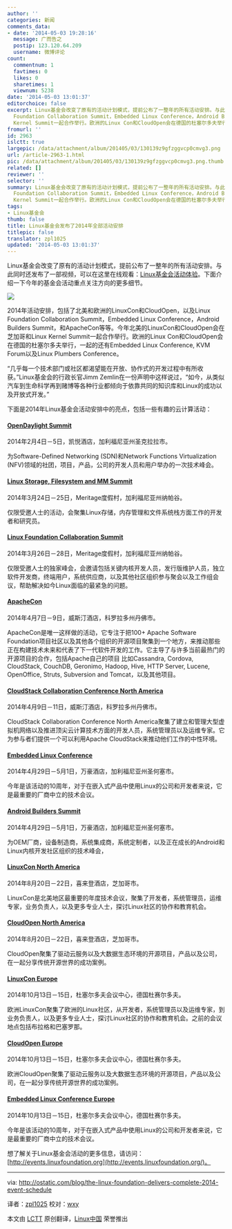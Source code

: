 ```yaml
---
author: ''
categories: 新闻
comments_data:
- date: '2014-05-03 19:28:16'
  message: 广而告之
  postip: 123.120.64.209
  username: 微博评论
count:
  commentnum: 1
  favtimes: 0
  likes: 0
  sharetimes: 1
  viewnum: 5238
date: '2014-05-03 13:01:37'
editorchoice: false
excerpt: Linux基金会改变了原有的活动计划模式，提前公布了一整年的所有活动安排。与此同时还发布了一部视频，可以在这里在线观看：Linux基金会活动体验。下面介绍一下今年的基金会活动重点关注方向的更多细节。  2014年活动安排，包括了北美和欧洲的LinuxCon和CloudOpen，以及Linux
  Foundation Collaboration Summit，Embedded Linux Conference，Android Builders Summit，和ApacheCon等等。今年北美的LinuxCon和CloudOpen会在芝加哥和Linux
  Kernel Summit一起合作举行。欧洲的Linux Con和CloudOpen会在德国的杜塞尔多夫举行，一起的还有Embedde
fromurl: ''
id: 2963
islctt: true
largepic: /data/attachment/album/201405/03/130139z9gfzggvcp0cmvg3.png
url: /article-2963-1.html
pic: /data/attachment/album/201405/03/130139z9gfzggvcp0cmvg3.png.thumb.jpg
related: []
reviewer: ''
selector: ''
summary: Linux基金会改变了原有的活动计划模式，提前公布了一整年的所有活动安排。与此同时还发布了一部视频，可以在这里在线观看：Linux基金会活动体验。下面介绍一下今年的基金会活动重点关注方向的更多细节。  2014年活动安排，包括了北美和欧洲的LinuxCon和CloudOpen，以及Linux
  Foundation Collaboration Summit，Embedded Linux Conference，Android Builders Summit，和ApacheCon等等。今年北美的LinuxCon和CloudOpen会在芝加哥和Linux
  Kernel Summit一起合作举行。欧洲的Linux Con和CloudOpen会在德国的杜塞尔多夫举行，一起的还有Embedde
tags:
- Linux基金会
thumb: false
title: Linux基金会发布了2014年全部活动安排
titlepic: false
translator: zpl1025
updated: '2014-05-03 13:01:37'
---
```


Linux基金会改变了原有的活动计划模式，提前公布了一整年的所有活动安排。与此同时还发布了一部视频，可以在这里在线观看：[Linux基金会活动体验](http://youtu.be/-WUeelICQ2U)。下面介绍一下今年的基金会活动重点关注方向的更多细节。


![](/data/attachment/album/201405/03/130139z9gfzggvcp0cmvg3.png)


2014年活动安排，包括了北美和欧洲的LinuxCon和CloudOpen，以及Linux Foundation Collaboration Summit，Embedded Linux Conference，Android Builders Summit，和ApacheCon等等。今年北美的LinuxCon和CloudOpen会在芝加哥和Linux Kernel Summit一起合作举行。欧洲的Linux Con和CloudOpen会在德国的杜塞尔多夫举行，一起的还有Embedded Linux Conference, KVM Forum以及Linux Plumbers Conference。


“几乎每一个技术部门或社区都渴望能在开放、协作式的开发过程中有所收获。”Linux基金会的行政长官Jimm Zemlin在一份声明中这样说过，“如今，从类似汽车到生命科学再到赌博等各种行业都倾向于依靠共同的知识库和Linux的成功以及开放式开发。”


下面是2014年Linux基金会活动安排中的亮点，包括一些有趣的云计算活动：


#### [OpenDaylight Summit](http://events.linuxfoundation.org/events/opendaylight-summit)


2014年2月4日－5日，凯悦酒店，加利福尼亚州圣克拉拉市。


为Software-Defined Networking (SDN)和Network Functions Virtualization (NFV)领域的社团，项目，产品，公司的开发人员和用户举办的一次技术峰会。


#### [Linux Storage, Filesystem and MM Summit](https://events.linuxfoundation.org/events/lsfmm-summit)


2014年3月24日－25日，Meritage度假村，加利福尼亚州纳帕谷。


仅限受邀人士的活动，会聚集Linux存储，内存管理和文件系统栈方面工作的开发者和研究员。


#### [Linux Foundation Collaboration Summit](https://events.linuxfoundation.org/events/collaboration-summit)


2014年3月26日－28日，Meritage度假村，加利福尼亚州纳帕谷。


仅限受邀人士的独家峰会，会邀请包括关键内核开发人员，发行版维护人员，独立软件开发商，终端用户，系统供应商，以及其他社区组织参与聚会以及工作组会议，帮助解决如今Linux面临的最紧急的问题。


#### [ApacheCon](http://events.linuxfoundation.org/events/apachecon-north-america)


2014年4月7日－9日，威斯汀酒店，科罗拉多州丹佛市。


ApacheCon是唯一这样做的活动，它专注于把100+ Apache Software Foundation项目社区以及其他各个组织的开源项目聚集到一个地方，来推动那些正在构建技术未来和代表了下一代软件开发的工作。它主导了与许多当前最热门的开源项目的合作，包括Apache自己的项目 比如Cassandra, Cordova, CloudStack, CouchDB, Geronimo, Hadoop, Hive, HTTP Server, Lucene, OpenOffice, Struts, Subversion and Tomcat，以及其他项目。


#### [CloudStack Collaboration Conference North America](http://events.linuxfoundation.org/events/apachecon-north-america)


2014年4月9日－11日，威斯汀酒店，科罗拉多州丹佛市。


CloudStack Collaboration Conference North America聚集了建立和管理大型虚拟机网络以及推进顶尖云计算技术方面的开发人员，系统管理员以及运维专家。它为参与者们提供一个可以利用Apache CloudStack来推动他们工作的中性环境。


#### [Embedded Linux Conference](https://events.linuxfoundation.org/events/embedded-linux-conference)


2014年4月29日－5月1日，万豪酒店，加利福尼亚州圣何塞市。


今年是该活动的10周年，对于在嵌入式产品中使用Linux的公司和开发者来说，它是最重要的厂商中立的技术会议。


#### [Android Builders Summit](https://events.linuxfoundation.org/events/android-builders-summit)


2014年4月29日－5月1日，万豪酒店，加利福尼亚州圣何塞市。


为OEM厂商，设备制造商，系统集成商，系统定制者，以及正在成长的Android和Linux内核开发社区组织的技术峰会，


#### [LinuxCon North America](http://events.linuxfoundation.org/events/linuxcon)


2014年8月20日－22日，喜来登酒店，芝加哥市。


LinuxCon是北美地区最重要的年度技术会议，聚集了开发者，系统管理员，运维专家，业务负责人，以及更多专业人士，探讨Linux社区的协作和教育机会。


#### [CloudOpen North America](http://events.linuxfoundation.org/events/cloudopen-north-america)


2014年8月20日－22日，喜来登酒店，芝加哥市。


CloudOpen聚集了驱动云服务以及大数据生态环境的开源项目，产品以及公司，在一起分享传统开源世界的成功案例。


#### [LinuxCon Europe](https://events.linuxfoundation.org/events/linuxcon-europe)


2014年10月13日－15日，杜塞尔多夫会议中心，德国杜赛尔多夫。


欧洲LinuxCon聚集了欧洲的Linux社区，从开发者，系统管理员以及运维专家，到业务负责人，以及更多专业人士，探讨Linux社区的协作和教育机会。之前的会议地点包括布拉格和巴塞罗那。


#### [CloudOpen Europe](http://events.linuxfoundation.org/events/cloudopen-europe)


2014年10月13日－15日，杜塞尔多夫会议中心，德国杜赛尔多夫。


欧洲CloudOpen聚集了驱动云服务以及大数据生态环境的开源项目，产品以及公司，在一起分享传统开源世界的成功案例。


#### [Embedded Linux Conference Europe](http://events.linuxfoundation.org/events/embedded-linux-conference-europe)


2014年10月13日－15日，杜塞尔多夫会议中心，德国杜赛尔多夫。


今年是该活动的10周年，对于在嵌入式产品中使用Linux的公司和开发者来说，它是最重要的厂商中立的技术会议。


想了解关于Linux基金会活动的更多信息，请访问：[http://events.linuxfoundation.org](http://events.linuxfoundation.org/)。




---


via: <http://ostatic.com/blog/the-linux-foundation-delivers-complete-2014-event-schedule>


译者：[zpl1025](https://github.com/zpl1025) 校对：[wxy](https://github.com/wxy)


本文由 [LCTT](https://github.com/LCTT/TranslateProject) 原创翻译，[Linux中国](http://linux.cn/) 荣誉推出